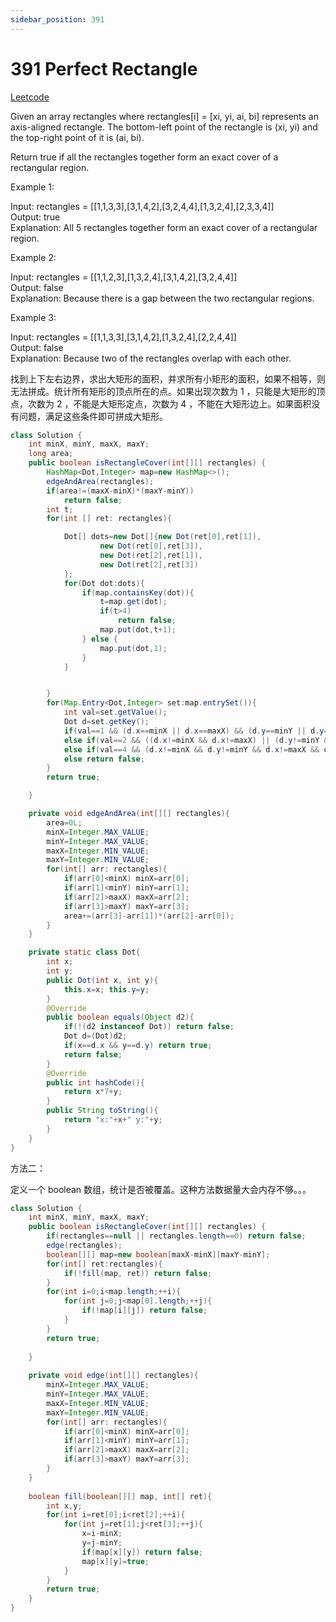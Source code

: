 ```yaml
---
sidebar_position: 391
---
```


# 391 Perfect Rectangle

[Leetcode](https://leetcode.com/problems/perfect-rectangle/)


Given an array rectangles where rectangles[i] = [xi, yi, ai, bi] represents an axis-aligned rectangle. The bottom-left point of the rectangle is (xi, yi) and the top-right point of it is (ai, bi).

Return true if all the rectangles together form an exact cover of a rectangular region.

 

Example 1:

Input: rectangles = [[1,1,3,3],[3,1,4,2],[3,2,4,4],[1,3,2,4],[2,3,3,4]]  
Output: true  
Explanation: All 5 rectangles together form an exact cover of a rectangular region.  

Example 2:

Input: rectangles = [[1,1,2,3],[1,3,2,4],[3,1,4,2],[3,2,4,4]]  
Output: false  
Explanation: Because there is a gap between the two rectangular regions.  

Example 3:

Input: rectangles = [[1,1,3,3],[3,1,4,2],[1,3,2,4],[2,2,4,4]]  
Output: false  
Explanation: Because two of the rectangles overlap with each other.


找到上下左右边界，求出大矩形的面积，并求所有小矩形的面积，如果不相等，则无法拼成。统计所有矩形的顶点所在的点。如果出现次数为 1 ，只能是大矩形的顶点，次数为 2 ，不能是大矩形定点，次数为 4 ，不能在大矩形边上。如果面积没有问题，满足这些条件即可拼成大矩形。

```java
class Solution {
    int minX, minY, maxX, maxY;
    long area;
    public boolean isRectangleCover(int[][] rectangles) {
        HashMap<Dot,Integer> map=new HashMap<>();
        edgeAndArea(rectangles);
        if(area!=(maxX-minX)*(maxY-minY))
            return false;
        int t;
        for(int [] ret: rectangles){

            Dot[] dots=new Dot[]{new Dot(ret[0],ret[1]),
                    new Dot(ret[0],ret[3]),
                    new Dot(ret[2],ret[1]),
                    new Dot(ret[2],ret[3])
            };
            for(Dot dot:dots){
                if(map.containsKey(dot)){
                    t=map.get(dot);
                    if(t>4)
                        return false;
                    map.put(dot,t+1);
                } else {
                    map.put(dot,1);
                }
            }


        }
        for(Map.Entry<Dot,Integer> set:map.entrySet()){
            int val=set.getValue();
            Dot d=set.getKey();
            if(val==1 && (d.x==minX || d.x==maxX) && (d.y==minY || d.y==maxY)) continue;
            else if(val==2 && ((d.x!=minX && d.x!=maxX) || (d.y!=minY && d.y!=maxY))) continue;
            else if(val==4 && (d.x!=minX && d.y!=minY && d.x!=maxX && d.y!=maxY)) continue;
            else return false;
        }
        return true;

    }

    private void edgeAndArea(int[][] rectangles){
        area=0L;
        minX=Integer.MAX_VALUE;
        minY=Integer.MAX_VALUE;
        maxX=Integer.MIN_VALUE;
        maxY=Integer.MIN_VALUE;
        for(int[] arr: rectangles){
            if(arr[0]<minX) minX=arr[0];
            if(arr[1]<minY) minY=arr[1];
            if(arr[2]>maxX) maxX=arr[2];
            if(arr[3]>maxY) maxY=arr[3];
            area+=(arr[3]-arr[1])*(arr[2]-arr[0]);
        }
    }

    private static class Dot{
        int x;
        int y;
        public Dot(int x, int y){
            this.x=x; this.y=y;
        }
        @Override
        public boolean equals(Object d2){
            if(!(d2 instanceof Dot)) return false;
            Dot d=(Dot)d2;
            if(x==d.x && y==d.y) return true;
            return false;
        }
        @Override
        public int hashCode(){
            return x*7+y;
        }
        public String toString(){
            return "x:"+x+" y:"+y;
        }
    }
}
```

方法二：

定义一个 boolean 数组，统计是否被覆盖。这种方法数据量大会内存不够。。。

```java
class Solution {
    int minX, minY, maxX, maxY;
    public boolean isRectangleCover(int[][] rectangles) {
        if(rectangles==null || rectangles.length==0) return false;
        edge(rectangles);
        boolean[][] map=new boolean[maxX-minX][maxY-minY];
        for(int[] ret:rectangles){
            if(!fill(map, ret)) return false;
        }
        for(int i=0;i<map.length;++i){
            for(int j=0;j<map[0].length;++j){
                if(!map[i][j]) return false;
            }
        }
        return true;
        
    }
    
    private void edge(int[][] rectangles){
        minX=Integer.MAX_VALUE;
        minY=Integer.MAX_VALUE;
        maxX=Integer.MIN_VALUE;
        maxY=Integer.MIN_VALUE;
        for(int[] arr: rectangles){
            if(arr[0]<minX) minX=arr[0];
            if(arr[1]<minY) minY=arr[1];
            if(arr[2]>maxX) maxX=arr[2];
            if(arr[3]>maxY) maxY=arr[3];
        }
    }
    
    boolean fill(boolean[][] map, int[] ret){
        int x,y;
        for(int i=ret[0];i<ret[2];++i){
            for(int j=ret[1];j<ret[3];++j){
                x=i-minX;
                y=j-minY;
                if(map[x][y]) return false;
                map[x][y]=true;
            }
        }
        return true;
    }
}
```

